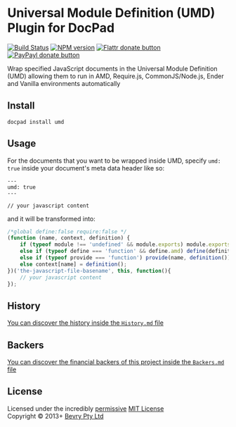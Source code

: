 # Universal Module Definition (UMD) Plugin for DocPad

[![Build Status](https://secure.travis-ci.org/docpad/docpad-plugin-umd.png?branch=master)](http://travis-ci.org/docpad/docpad-plugin-umd "Check this project's build status on TravisCI")
[![NPM version](https://badge.fury.io/js/docpad-plugin-umd.png)](https://npmjs.org/package/docpad-plugin-umd "View this project on NPM")
[![Flattr donate button](https://raw.github.com/balupton/flattr-buttons/master/badge-89x18.gif)](http://flattr.com/thing/344188/balupton-on-Flattr "Donate monthly to this project using Flattr")
[![PayPayl donate button](https://www.paypalobjects.com/en_AU/i/btn/btn_donate_SM.gif)](https://www.paypal.com/au/cgi-bin/webscr?cmd=_flow&SESSION=IHj3DG3oy_N9A9ZDIUnPksOi59v0i-EWDTunfmDrmU38Tuohg_xQTx0xcjq&dispatch=5885d80a13c0db1f8e263663d3faee8d14f86393d55a810282b64afed84968ec "Donate once-off to this project using Paypal")

Wrap specified JavaScript documents in the Universal Module Definition (UMD) allowing them to run in AMD, Require.js, CommonJS/Node.js, Ender and Vanilla environments automatically


## Install

```
docpad install umd
```


## Usage
For the documents that you want to be wrapped inside UMD, specify `umd: true` inside your document's meta data header like so:

```
---
umd: true
---

// your javascript content
```

and it will be transformed into:

``` javascript
/*global define:false require:false */
(function (name, context, definition) {
	if (typeof module !== 'undefined' && module.exports) module.exports = definition();
	else if (typeof define === 'function' && define.amd) define(definition);
	else if (typeof provide === 'function') provide(name, definition());
	else context[name] = definition();
})('the-javascript-file-basename', this, function(){
	// your javascript content
});
```

## History
[You can discover the history inside the `History.md` file](https://github.com/bevry/docpad-plugin-umd/blob/master/History.md#files)


## Backers
[You can discover the financial backers of this project inside the `Backers.md` file](https://github.com/docpad/docpad-plugin-umd/blob/master/Backers.md#files)


## License
Licensed under the incredibly [permissive](http://en.wikipedia.org/wiki/Permissive_free_software_licence) [MIT License](http://creativecommons.org/licenses/MIT/)
<br/>Copyright &copy; 2013+ [Bevry Pty Ltd](http://bevry.me)